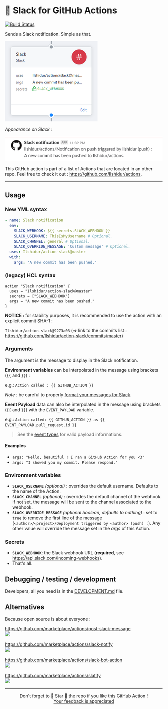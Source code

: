 # 🚀 Slack for GitHub Actions

[![Build Status][build-badge]][build-url]

Sends a Slack notification. Simple as that.

![GitHub Action](action.png "GitHub Action")

*Appearance on Slack :*

![Slack message](slack.png "Slack message")

This GitHub action is part of a list of Actions that are located in an other repo. Feel free to check it out : https://github.com/Ilshidur/actions.

<hr/>

## Usage

### New YML syntax

```yaml
- name: Slack notification
  env:
    SLACK_WEBHOOK: ${{ secrets.SLACK_WEBHOOK }}
    SLACK_USERNAME: ThisIsMyUsername # Optional.
    SLACK_CHANNEL: general # Optional.
    SLACK_OVERRIDE_MESSAGE: 'Custom message' # Optional.
  uses: Ilshidur/action-slack@master
  with:
    args: 'A new commit has been pushed.'
```

### (legacy) HCL syntax

```hcl
action "Slack notification" {
  uses = "Ilshidur/action-slack@master"
  secrets = ["SLACK_WEBHOOK"]
  args = "A new commit has been pushed."
}
```

**NOTICE :** for stability purposes, it is recommended to use the action with an explicit commit SHA-1 :

`Ilshidur/action-slack@9273a03` (=> link to the commits list : https://github.com/Ilshidur/action-slack/commits/master)

### Arguments

The argument is the message to display in the Slack notification.

**Environment variables** can be interpolated in the message using brackets (`{{` and `}}`) :

e.g.: `Action called : {{ GITHUB_ACTION }}`

*Note :* be careful to properly [format your messages for Slack](https://api.slack.com/docs/message-formatting).

**Event Payload** data can also be interpolated in the message using brackets (`{{` and `}}`) with the `EVENT_PAYLOAD` variable.

e.g.: `Action called: {{ GITHUB_ACTION }} as {{ EVENT_PAYLOAD.pull_request.id }}`

> See the [event types](https://developer.github.com/v3/activity/events/types/) for valid payload informations.

#### Examples

* `args: "Hello, beautiful ! I ran a GitHub Action for you <3"`
* `args: "I showed you my commit. Please respond."`

### Environment variables

* **`SLACK_USERNAME`** *(optional)* : overrides the default username. Defaults to the name of the Action.
* **`SLACK_CHANNEL`** *(optional)* : overrides the default channel of the webhook. If not set, the message will be sent to the channel associated to the webhook.
* **`SLACK_OVERRIDE_MESSAGE`** *(optional boolean, defaults to nothing)* : set to `true` to remove the first line of the message (`<author>/<project>/Deployment triggered by <author> (push) :`). Any other value will override the message set in the *args* of this Action.

### Secrets

* **`SLACK_WEBHOOK`**: the Slack webhook URL (**required**, see https://api.slack.com/incoming-webhooks).
* That's all.

## Debugging / testing / development

Developers, all you need is in the [DEVELOPMENT.md](DEVELOPMENT.md) file.

## Alternatives

Because open source is about everyone :

https://github.com/marketplace/actions/post-slack-message <br/>
![](https://img.shields.io/github/stars/pullreminders/slack-action.svg?label=Stars&style=social)

https://github.com/marketplace/actions/slack-notify <br/>
![](https://img.shields.io/github/stars/rtCamp/action-slack-notify.svg?label=Stars&style=social)

https://github.com/marketplace/actions/slack-bot-action <br/>
![](https://img.shields.io/github/stars/krider2010/slack-bot-action.svg?label=Stars&style=social)

https://github.com/marketplace/actions/slatify <br/>
![](https://img.shields.io/github/stars/homoluctus/slatify.svg?label=Stars&style=social)

<hr/>

<p align="center">
  Don't forget to 🌟 Star 🌟 the repo if you like this GitHub Action !<br/>
  <a href="https://github.com/Ilshidur/action-slack/issues/new">Your feedback is appreciated</a>
</p>

[build-badge]: https://img.shields.io/endpoint.svg?url=https%3A%2F%2Factions-badge.atrox.dev%2FIlshidur%2Faction-slack%2Fbadge&style=flat
[build-url]: https://actions-badge.atrox.dev/Ilshidur/action-slack/goto
